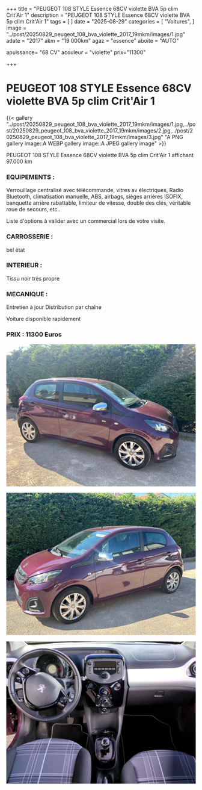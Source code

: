 +++
title = "PEUGEOT 108 STYLE Essence 68CV violette BVA 5p clim Crit'Air 1"
description = "PEUGEOT 108 STYLE Essence 68CV violette BVA 5p clim Crit'Air 1"
tags = [
]
date = "2025-08-29"
categories = [
    "Voitures",
]
image = "../post/20250829_peugeot_108_bva_violette_2017_19mkm/images/1.jpg"
adate = "2017"
akm = "19 000km"
agaz = "essence"
aboite = "AUTO"

apuissance= "68 CV"
acouleur = "violette"
prix="11300"

+++

# PEUGEOT 108 STYLE Essence 68CV violette BVA 5p clim Crit'Air 1

{{< gallery "../post/20250829_peugeot_108_bva_violette_2017_19mkm/images/1.jpg,../post/20250829_peugeot_108_bva_violette_2017_19mkm/images/2.jpg,../post/20250829_peugeot_108_bva_violette_2017_19mkm/images/3.jpg" "A PNG gallery image::A WEBP gallery image::A JPEG gallery image" >}}


PEUGEOT 108 STYLE Essence 68CV violette BVA 5p clim Crit'Air 1 affichant 97.000 km


### EQUIPEMENTS :
Verrouillage centralisé avec télécommande, vitres av électriques, Radio Bluetooth, climatisation manuelle, ABS, airbags, sièges arrières ISOFIX, banquette arrière rabattable, limiteur de vitesse, double des clés, véritable roue de secours, etc..


Liste d'options à valider avec un commercial lors de votre visite.


### CARROSSERIE :
 bel état


### INTERIEUR :
Tissu noir très propre

### MECANIQUE :
Entretien à jour
Distribution par chaîne



Voiture disponible rapidement


### PRIX : 11300 Euros


<!-- more -->


![](images/1.jpg)

![](images/2.jpg)

![](images/3.jpg)


